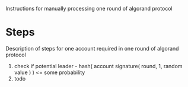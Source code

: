 Instructions for manually processing one round of algorand protocol

# Steps

Description of steps for one account required in one round of algorand protocol

  1. check if potential leader
    - hash( account signature( round, 1, random value ) ) <= some probability
  2. todo
